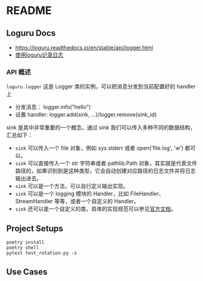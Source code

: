 # README

## Loguru Docs

- <https://loguru.readthedocs.io/en/stable/api/logger.html>
- [使用loguru记录日志](https://www.jianshu.com/p/2945634fe349)

### API 概述

`loguru.logger` 这是 Logger 类的实例，可以把消息分发到当前配置好的 handler 上

- 分发消息： logger.info("hello")
- 设置 handler: logger.add(sink, ...)/logger.remove(sink_id)

sink 是其中非常重要的一个概念。通过 sink 我们可以传入多种不同的数据结构，汇总如下：

- `sink` 可以传入一个 file 对象，例如 sys.stderr 或者 open('file.log', 'w') 都可以。
- `sink` 可以直接传入一个 str 字符串或者 pathlib.Path 对象，其实就是代表文件路径的，如果识别到是这种类型，它会自动创建对应路径的日志文件并将日志输出进去。
- `sink` 可以是一个方法，可以自行定义输出实现。
- `sink` 可以是一个 logging 模块的 Handler，比如 FileHandler、StreamHandler 等等，或者一个自定义的 Handler。
- `sink` 还可以是一个自定义的类，具体的实现规范可以参见[官方文档](https://loguru.readthedocs.io/en/stable/api/logger.html#sink)。

## Project Setups

    poetry install
    poetry shell
    pytest test_rotation.py -s

## Use Cases
